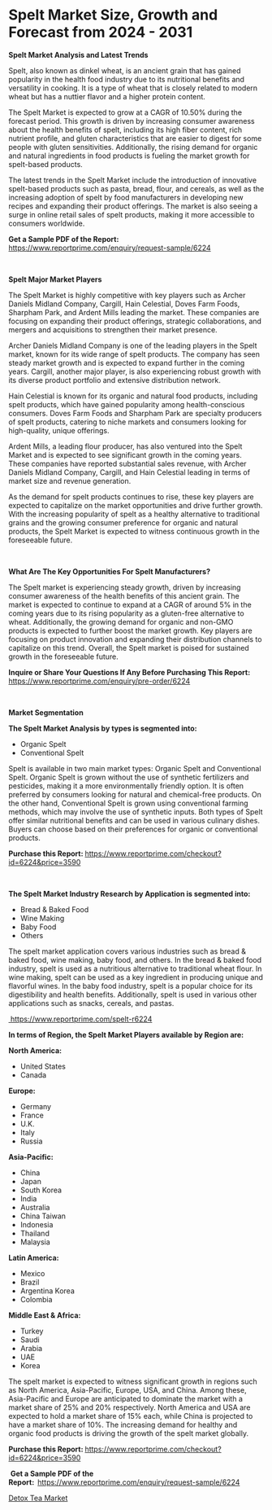 <p><h1>Spelt Market Size, Growth and Forecast from 2024 - 2031</h1></p><p><strong>Spelt Market Analysis and Latest Trends</strong></p>
<p><p>Spelt, also known as dinkel wheat, is an ancient grain that has gained popularity in the health food industry due to its nutritional benefits and versatility in cooking. It is a type of wheat that is closely related to modern wheat but has a nuttier flavor and a higher protein content.</p><p>The Spelt Market is expected to grow at a CAGR of 10.50% during the forecast period. This growth is driven by increasing consumer awareness about the health benefits of spelt, including its high fiber content, rich nutrient profile, and gluten characteristics that are easier to digest for some people with gluten sensitivities. Additionally, the rising demand for organic and natural ingredients in food products is fueling the market growth for spelt-based products.</p><p>The latest trends in the Spelt Market include the introduction of innovative spelt-based products such as pasta, bread, flour, and cereals, as well as the increasing adoption of spelt by food manufacturers in developing new recipes and expanding their product offerings. The market is also seeing a surge in online retail sales of spelt products, making it more accessible to consumers worldwide.</p></p>
<p><strong>Get a Sample PDF of the Report:&nbsp;</strong> <a href="https://www.reportprime.com/enquiry/request-sample/6224">https://www.reportprime.com/enquiry/request-sample/6224</a></p>
<p>&nbsp;</p>
<p><strong>Spelt Major Market Players</strong></p>
<p><p>The Spelt Market is highly competitive with key players such as Archer Daniels Midland Company, Cargill, Hain Celestial, Doves Farm Foods, Sharpham Park, and Ardent Mills leading the market. These companies are focusing on expanding their product offerings, strategic collaborations, and mergers and acquisitions to strengthen their market presence.</p><p>Archer Daniels Midland Company is one of the leading players in the Spelt market, known for its wide range of spelt products. The company has seen steady market growth and is expected to expand further in the coming years. Cargill, another major player, is also experiencing robust growth with its diverse product portfolio and extensive distribution network.</p><p>Hain Celestial is known for its organic and natural food products, including spelt products, which have gained popularity among health-conscious consumers. Doves Farm Foods and Sharpham Park are specialty producers of spelt products, catering to niche markets and consumers looking for high-quality, unique offerings.</p><p>Ardent Mills, a leading flour producer, has also ventured into the Spelt Market and is expected to see significant growth in the coming years. These companies have reported substantial sales revenue, with Archer Daniels Midland Company, Cargill, and Hain Celestial leading in terms of market size and revenue generation.</p><p>As the demand for spelt products continues to rise, these key players are expected to capitalize on the market opportunities and drive further growth. With the increasing popularity of spelt as a healthy alternative to traditional grains and the growing consumer preference for organic and natural products, the Spelt Market is expected to witness continuous growth in the foreseeable future.</p></p>
<p>&nbsp;</p>
<p><strong>What Are The Key Opportunities For Spelt Manufacturers?</strong></p>
<p><p>The Spelt market is experiencing steady growth, driven by increasing consumer awareness of the health benefits of this ancient grain. The market is expected to continue to expand at a CAGR of around 5% in the coming years due to its rising popularity as a gluten-free alternative to wheat. Additionally, the growing demand for organic and non-GMO products is expected to further boost the market growth. Key players are focusing on product innovation and expanding their distribution channels to capitalize on this trend. Overall, the Spelt market is poised for sustained growth in the foreseeable future.</p></p>
<p><strong>Inquire or Share Your Questions If Any Before Purchasing This Report:</strong> <a href="https://www.reportprime.com/enquiry/pre-order/6224">https://www.reportprime.com/enquiry/pre-order/6224</a></p>
<p>&nbsp;</p>
<p><strong>Market Segmentation</strong></p>
<p><strong>The Spelt Market Analysis by types is segmented into:</strong></p>
<p><ul><li>Organic Spelt</li><li>Conventional Spelt</li></ul></p>
<p><p>Spelt is available in two main market types: Organic Spelt and Conventional Spelt. Organic Spelt is grown without the use of synthetic fertilizers and pesticides, making it a more environmentally friendly option. It is often preferred by consumers looking for natural and chemical-free products. On the other hand, Conventional Spelt is grown using conventional farming methods, which may involve the use of synthetic inputs. Both types of Spelt offer similar nutritional benefits and can be used in various culinary dishes. Buyers can choose based on their preferences for organic or conventional products.</p></p>
<p><strong>Purchase this Report:&nbsp;</strong><a href="https://www.reportprime.com/checkout?id=6224&price=3590">https://www.reportprime.com/checkout?id=6224&price=3590</a></p>
<p>&nbsp;</p>
<p><strong>The Spelt Market Industry Research by Application is segmented into:</strong></p>
<p><ul><li>Bread & Baked Food</li><li>Wine Making</li><li>Baby Food</li><li>Others</li></ul></p>
<p><p>The spelt market application covers various industries such as bread & baked food, wine making, baby food, and others. In the bread & baked food industry, spelt is used as a nutritious alternative to traditional wheat flour. In wine making, spelt can be used as a key ingredient in producing unique and flavorful wines. In the baby food industry, spelt is a popular choice for its digestibility and health benefits. Additionally, spelt is used in various other applications such as snacks, cereals, and pastas.</p></p>
<p><a href="https://www.reportprime.com/spelt-r6224">&nbsp;https://www.reportprime.com/spelt-r6224</a></p>
<p><strong>In terms of Region, the Spelt Market Players available by Region are:</strong></p>
<p>
    <p> <strong> North America: </strong>
        <ul>
            <li>United States</li>
            <li>Canada</li>
        </ul>
        </p> 
    <p> <strong> Europe: </strong>
        <ul>
            <li>Germany</li>
            <li>France</li>
            <li>U.K.</li>
            <li>Italy</li>
            <li>Russia</li>
        </ul>
        </p> 
    <p> <strong> Asia-Pacific: </strong>
        <ul>
            <li>China</li>
            <li>Japan</li>
            <li>South Korea</li>
            <li>India</li>
            <li>Australia</li>
            <li>China Taiwan</li>
            <li>Indonesia</li>
            <li>Thailand</li>
            <li>Malaysia</li>
        </ul>
        </p> 
    <p> <strong> Latin America: </strong>
        <ul>
            <li>Mexico</li>
            <li>Brazil</li>
            <li>Argentina Korea</li>
            <li>Colombia</li>
        </ul>
        </p> 
    <p> <strong> Middle East & Africa: </strong>
        <ul>
            <li>Turkey</li>
            <li>Saudi</li>
            <li>Arabia</li>
            <li>UAE</li>
            <li>Korea</li>
        </ul>
    </p>
    </p>
<p><p>The spelt market is expected to witness significant growth in regions such as North America, Asia-Pacific, Europe, USA, and China. Among these, Asia-Pacific and Europe are anticipated to dominate the market with a market share of 25% and 20% respectively. North America and USA are expected to hold a market share of 15% each, while China is projected to have a market share of 10%. The increasing demand for healthy and organic food products is driving the growth of the spelt market globally.</p></p>
<p><strong>Purchase this Report: </strong><a href="https://www.reportprime.com/checkout?id=6224&price=3590">https://www.reportprime.com/checkout?id=6224&price=3590</a></p>
<p>&nbsp;<strong>Get a Sample PDF of the Report:&nbsp;&nbsp;</strong><a href="https://www.reportprime.com/enquiry/request-sample/6224">https://www.reportprime.com/enquiry/request-sample/6224</a></p>
<p><strong></strong></p>
<p><p><a href="https://github.com/JameTravis/Market-Research-Report-List-6/blob/main/detox-tea-market.md">Detox Tea Market</a></p></p>